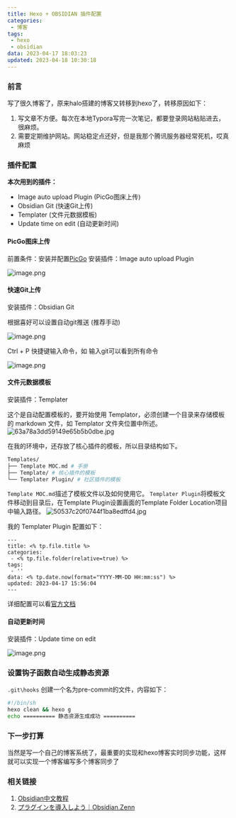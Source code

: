 ```yaml
---
title: Hexo + OBSIDIAN 插件配置
categories:
 - 博客
tags:
 - hexo
 - obsidian
data: 2023-04-17 18:03:23
updated: 2023-04-18 10:30:18
---
```


### 前言

写了很久博客了，原来halo搭建的博客又转移到hexo了，转移原因如下：
1. 写文章不方便。每次在本地Typora写完一次笔记，都要登录网站粘贴进去， 很麻烦。
2. 需要定期维护网站。网站稳定点还好，但是我那个腾讯服务器经常死机，哎真麻烦

### 插件配置

**本次用到的插件：**
* Image auto upload Plugin (PicGo图床上传)
* Obsidian Git (快速Git上传)
* Templater (文件元数据模板)
* Update time on edit (自动更新时间)

#### PicGo图床上传

前置条件：安装并配置[PicGo](https://github.com/Molunerfinn/PicGo)
安装插件：Image auto upload Plugin

![image.png](https://wrxinyue.oss-cn-hongkong.aliyuncs.com/img/20230417184305.png)

#### 快速Git上传

安装插件：Obsidian Git

根据喜好可以设置自动git推送 (推荐手动)

![image.png](https://wrxinyue.oss-cn-hongkong.aliyuncs.com/img/20230417184729.png)


Ctrl + P 快捷键输入命令，如 输入git可以看到所有命令

![image.png](https://wrxinyue.oss-cn-hongkong.aliyuncs.com/img/20230417191104.png)



#### 文件元数据模板

安装插件：Templater

这个是自动配置模板的，要开始使用 Templator，必须创建一个目录来存储模板的 markdown 文件，如 Templator 文件夹位置中所述。
![63a78a3dd59149e65b5b0dbe.jpg](https://wrxinyue.oss-cn-hongkong.aliyuncs.com/img/63a78a3dd59149e65b5b0dbe.jpg)

在我的环境中，还存放了核心插件的模板，所以目录结构如下。

```bash
Templates/
├── Template MOC.md # 手册
├── Template/ # 核心插件的模板
└── Templater Plugin/ # 社区插件的模板
```

`Template MOC.md`描述了模板文件以及如何使用它。 `Templater Plugin`将模板文件移动到目录后，在Template Plugin设置画面的Template Folder Location项目中输入路径。
![50537c20f0744f1ba8edffd4.jpg](https://wrxinyue.oss-cn-hongkong.aliyuncs.com/img/50537c20f0744f1ba8edffd4.jpg)

我的 Templater Plugin 配置如下：

```
---
title: <% tp.file.title %>
categories:
 - <% tp.file.folder(relative=true) %>
tags:
 - ''
data: <% tp.date.now(format="YYYY-MM-DD HH:mm:ss") %>
updated: 2023-04-17 15:56:04
---
```

详细配置可以看[官方文档](https://silentvoid13.github.io/Templater/introduction.html)

#### 自动更新时间

安装插件：Update time on edit

![image.png](https://wrxinyue.oss-cn-hongkong.aliyuncs.com/img/20230417190820.png)


### 设置钩子函数自动生成静态资源

`.git\hooks` 创建一个名为pre-commit的文件，内容如下：

```bash
#!/bin/sh
hexo clean && hexo g
echo ========== 静态资源生成成功 ==========
```


### 下一步打算

当然是写一个自己的博客系统了，最重要的实现和hexo博客实时同步功能，这样就可以实现一个博客编写多个博客同步了

### 相关链接

1. [Obsidian中文教程](https://publish.obsidian.md/chinesehelp/)
2. [プラグインを導入しよう｜Obsidian.Zenn](https://zenn.dev/estra/books/obsidian-dot-zenn/viewer/a-oz-add-plugins)